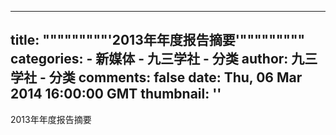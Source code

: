 
---
title: """""""""'2013年年度报告摘要'"""""""""
categories: 
    - 新媒体
    - 九三学社 - 分类
author: 九三学社 - 分类
comments: false
date: Thu, 06 Mar 2014 16:00:00 GMT
thumbnail: ''
---

<div>   
2013年年度报告摘要  
</div>
            